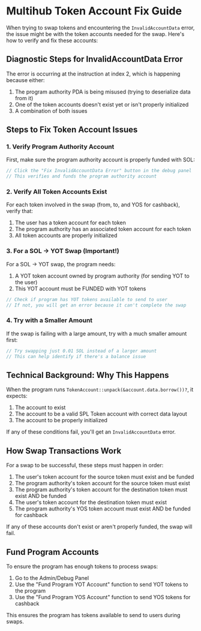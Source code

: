 # Multihub Token Account Fix Guide

When trying to swap tokens and encountering the `InvalidAccountData` error, the issue might be with the token accounts needed for the swap. Here's how to verify and fix these accounts:

## Diagnostic Steps for InvalidAccountData Error

The error is occurring at the instruction at index 2, which is happening because either:

1. The program authority PDA is being misused (trying to deserialize data from it)
2. One of the token accounts doesn't exist yet or isn't properly initialized
3. A combination of both issues

## Steps to Fix Token Account Issues

### 1. Verify Program Authority Account

First, make sure the program authority account is properly funded with SOL:

```javascript
// Click the "Fix InvalidAccountData Error" button in the debug panel
// This verifies and funds the program authority account
```

### 2. Verify All Token Accounts Exist

For each token involved in the swap (from, to, and YOS for cashback), verify that:

1. The user has a token account for each token
2. The program authority has an associated token account for each token
3. All token accounts are properly initialized

### 3. For a SOL → YOT Swap (Important!)

For a SOL → YOT swap, the program needs:

1. A YOT token account owned by program authority (for sending YOT to the user)
2. This YOT account must be FUNDED with YOT tokens

```javascript
// Check if program has YOT tokens available to send to user
// If not, you will get an error because it can't complete the swap
```

### 4. Try with a Smaller Amount

If the swap is failing with a large amount, try with a much smaller amount first:

```javascript
// Try swapping just 0.01 SOL instead of a larger amount
// This can help identify if there's a balance issue
```

## Technical Background: Why This Happens

When the program runs `TokenAccount::unpack(&account.data.borrow())?`, it expects:

1. The account to exist
2. The account to be a valid SPL Token account with correct data layout
3. The account to be properly initialized

If any of these conditions fail, you'll get an `InvalidAccountData` error.

## How Swap Transactions Work

For a swap to be successful, these steps must happen in order:

1. The user's token account for the source token must exist and be funded
2. The program authority's token account for the source token must exist
3. The program authority's token account for the destination token must exist AND be funded
4. The user's token account for the destination token must exist
5. The program authority's YOS token account must exist AND be funded for cashback

If any of these accounts don't exist or aren't properly funded, the swap will fail.

## Fund Program Accounts

To ensure the program has enough tokens to process swaps:

1. Go to the Admin/Debug Panel
2. Use the "Fund Program YOT Account" function to send YOT tokens to the program
3. Use the "Fund Program YOS Account" function to send YOS tokens for cashback

This ensures the program has tokens available to send to users during swaps.